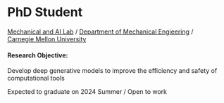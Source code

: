 # PhD Student
[Mechanical and AI Lab](https://sites.google.com/view/barati) / 
[Department of Mechanical Engieering](https://www.meche.engineering.cmu.edu/) / <br />
[Carnegie Mellon University](https://www.cmu.edu/) 
#### Research Objective: 
Develop deep generative models to improve the efficiency and safety of computational tools <br />

Expected to graduate on 2024 Summer / Open to work
